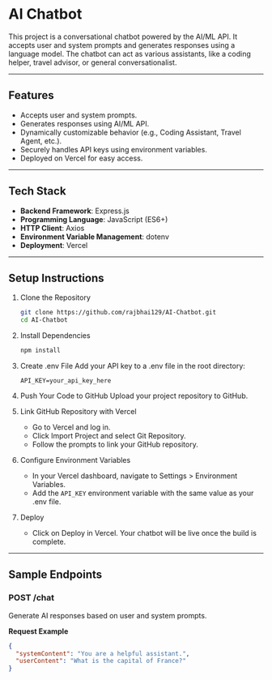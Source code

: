 # **AI Chatbot**

This project is a conversational chatbot powered by the AI/ML API. It accepts user and system prompts and generates responses using a language model. The chatbot can act as various assistants, like a coding helper, travel advisor, or general conversationalist.

---

## **Features**
- Accepts user and system prompts.
- Generates responses using AI/ML API.
- Dynamically customizable behavior (e.g., Coding Assistant, Travel Agent, etc.).
- Securely handles API keys using environment variables.
- Deployed on Vercel for easy access.

---

## **Tech Stack**
- **Backend Framework**: Express.js
- **Programming Language**: JavaScript (ES6+)
- **HTTP Client**: Axios
- **Environment Variable Management**: dotenv
- **Deployment**: Vercel

---

## **Setup Instructions**

1. Clone the Repository
    ```bash
    git clone https://github.com/rajbhai129/AI-Chatbot.git
    cd AI-Chatbot
    ```

2. Install Dependencies
    ```bash
    npm install
    ```

3. Create .env File
    Add your API key to a .env file in the root directory:
    ```env
    API_KEY=your_api_key_here
    ```

4. Push Your Code to GitHub
    Upload your project repository to GitHub.

5. Link GitHub Repository with Vercel
    - Go to Vercel and log in.
    - Click Import Project and select Git Repository.
    - Follow the prompts to link your GitHub repository.

6. Configure Environment Variables
    - In your Vercel dashboard, navigate to Settings > Environment Variables.
    - Add the `API_KEY` environment variable with the same value as your .env file.

7. Deploy
    - Click on Deploy in Vercel. Your chatbot will be live once the build is complete.

---

## **Sample Endpoints**

### POST /chat
Generate AI responses based on user and system prompts.

**Request Example**
```json
{
  "systemContent": "You are a helpful assistant.",
  "userContent": "What is the capital of France?"
}